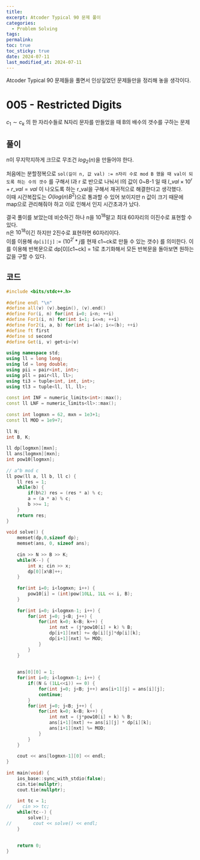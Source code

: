 ```yaml
---
title: 
excerpt: Atcoder Typical 90 문제 풀이
categories:
  - Problem Solving
tags: 
permalink: 
toc: true
toc_sticky: true
date: 2024-07-11
last_modified_at: 2024-07-11
---
```


Atcoder Typical 90 문제들을 풀면서 인상깊었던 문제들만을 정리해 놓을 생각이다.

# 005 - Restricted Digits
$c_1 \sim c_k$ 의 한 자리수들로 N자리 문자를 만들었을 때 B의 배수의 갯수를 구하는 문제

## 풀이
n이 무지막지하게 크므로 무조건 $log_2(n)$을 만들어야 한다.  

처음에는 분할정복으로 `sol(길이 n, 값 val) := n자리 수로 mod B 했을 때 val이 되도록 하는 수의 갯수` 를 구해서 l과 r 로 반으로 나눠서 l의 값이 0~B-1 일 때 $l\_val \times 10^r + r\_val = val$ 이 나오도록 하는 r_val을 구해서 재귀적으로 해결한다고 생각했다.   
이때 시간복잡도는 $O(log(n) B^2)$으로 통과할 수 있어 보이지만 n 값이 크기 때문에 map으로 관리해줘야 하고 이로 인해서 인지 시간초과가 났다.  

결국 풀이를 보았는데 비슷하긴 하나 n을 $10^{18}$말고 최대 60자리의 이진수로 표현할 수 있다.   
n은 $10^18$이긴 하지만 2진수로 표현하면 60자리이다.   
이를 이용해 `dp[i][j]` := ($10^{2^i} * j$를 현재 c1~ck로 만들 수 있는 갯수) 를 의미한다.
이를 이용해 반복문으로 dp[0][c1~ck] = 1로 초기화해서 모든 반복문을 돌아보면 원하는 값을 구할 수 있다.

## 코드
```cpp
#include <bits/stdc++.h>  
  
#define endl "\n"  
#define all(v) (v).begin(), (v).end()  
#define For(i, n) for(int i=0; i<n; ++i)  
#define For1(i, n) for(int i=1; i<=n; ++i)  
#define For2(i, a, b) for(int i=(a); i<=(b); ++i)  
#define ft first  
#define sd second  
#define Get(i, v) get<i>(v)  
  
using namespace std;  
using ll = long long;  
using ld = long double;  
using pii = pair<int, int>;  
using pll = pair<ll, ll>;  
using ti3 = tuple<int, int, int>;  
using tl3 = tuple<ll, ll, ll>;  
  
const int INF = numeric_limits<int>::max();  
const ll LNF = numeric_limits<ll>::max();  
  
const int logmxn = 62, mxn = 1e3+1;  
const ll MOD = 1e9+7;  
  
ll N;  
int B, K;  
  
ll dp[logmxn][mxn];  
ll ans[logmxn][mxn];  
int pow10[logmxn];  
  
// a^b mod c  
ll pow(ll a, ll b, ll c) {  
    ll res = 1;  
    while(b) {  
        if(b%2) res = (res * a) % c;  
        a = (a * a) % c;  
        b >>= 1;  
    }  
    return res;  
}  
  
void solve() {  
    memset(dp,0,sizeof dp);  
    memset(ans, 0, sizeof ans);  
  
    cin >> N >> B >> K;  
    while(K--) {  
        int x; cin >> x;  
        dp[0][x%B]++;  
    }  
  
    for(int i=0; i<logmxn; i++) {  
        pow10[i] = (int)pow(10LL, 1LL << i, B);  
    }  
  
    for(int i=0; i<logmxn-1; i++) {  
        for(int j=0; j<B; j++) {  
            for(int k=0; k<B; k++) {  
                int nxt = (j*pow10[i] + k) % B;  
                dp[i+1][nxt] += dp[i][j]*dp[i][k];  
                dp[i+1][nxt] %= MOD;  
            }  
        }  
    }  
  
  
    ans[0][0] = 1;  
    for(int i=0; i<logmxn-1; i++) {  
        if((N & (1LL<<i)) == 0) {  
            for(int j=0; j<B; j++) ans[i+1][j] = ans[i][j];  
            continue;  
        }  
        for(int j=0; j<B; j++) {  
            for(int k=0; k<B; k++) {  
                int nxt = (j*pow10[i] + k) % B;  
                ans[i+1][nxt] += ans[i][j] * dp[i][k];  
                ans[i+1][nxt] %= MOD;  
            }  
        }  
    }  
  
    cout << ans[logmxn-1][0] << endl;  
}  
  
int main(void) {  
    ios_base::sync_with_stdio(false);  
    cin.tie(nullptr);  
    cout.tie(nullptr);  
  
    int tc = 1;  
//    cin >> tc;  
    while(tc--) {  
        solve();  
//        cout << solve() << endl;  
    }  
  
  
    return 0;  
}
```